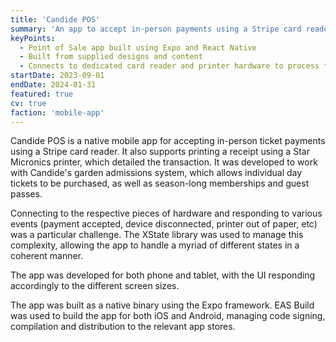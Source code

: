 ```yaml
---
title: 'Candide POS'
summary: 'An app to accept in-person payments using a Stripe card reader.'
keyPoints:
  - Point of Sale app built using Expo and React Native
  - Built from supplied designs and content
  - Connects to dedicated card reader and printer hardware to process transactions
startDate: 2023-09-01
endDate: 2024-01-31
featured: true
cv: true
faction: 'mobile-app'
---
```


Candide POS is a native mobile app for accepting in-person ticket payments using a Stripe card reader. It also supports printing a receipt using a Star Micronics printer, which detailed the transaction. It was developed to work with Candide's garden admissions system, which allows individual day tickets to be purchased, as well as season-long memberships and guest passes.

Connecting to the respective pieces of hardware and responding to various events (payment accepted, device disconnected, printer out of paper, etc) was a particular challenge. The XState library was used to manage this complexity, allowing the app to handle a myriad of different states in a coherent manner.

The app was developed for both phone and tablet, with the UI responding accordingly to the different screen sizes.

The app was built as a native binary using the Expo framework. EAS Build was used to build the app for both iOS and Android, managing code signing, compilation and distribution to the relevant app stores.
